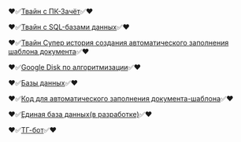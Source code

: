 
:heart::white_check_mark:[Твайн с ПК-Зачёт](https://dellyyy.github.io/ArheticturaApparatnihSredstvv/PK_Zachet.html):white_check_mark::heart:

:heart::white_check_mark:[Твайн с SQL-базами данных](https://dellyyy.github.io/PredmetyLN/SQL_Twine.html):white_check_mark::heart:

:heart::white_check_mark:[Твайн Супер история создания автоматического заполнения шаблона документа](https://madbread67.github.io/PachasIK_algoritmisation/stud+zachet11.html):white_check_mark::heart:

:heart::white_check_mark:[Google Disk по алгоритмизации](https://drive.google.com/drive/folders/1wNBwOZB253NJ3WOCAaD8ZAmIclf8cC4C?usp=drive_link):white_check_mark::heart:

:heart::white_check_mark:[Базы данных](https://drive.google.com/drive/folders/1ufzw5WiSIxLOCBvUQ51rg35qCDxX_8JI?usp=sharing):white_check_mark::heart:

:heart::white_check_mark:[Код для автоматического заполнения документа-шаблона](https://colab.research.google.com/drive/1B_G83jWyuK4YbME4hlWHmaEb2DpeE7q1?usp=drive_link):white_check_mark::heart:

:heart::white_check_mark:[Единая база данных(в разработке)](https://docs.google.com/spreadsheets/d/1d2jahLvzirZ1s-wgMzSP6sDAbTwKDW2w/edit?usp=sharing&ouid=105651576498420053651&rtpof=true&sd=true):white_check_mark::heart:

:heart::white_check_mark:[ТГ-бот](https://colab.research.google.com/drive/1QjatyX0cNDM2GshPEQHBFRmV8XFzo1OP?usp=sharing):white_check_mark::heart:
